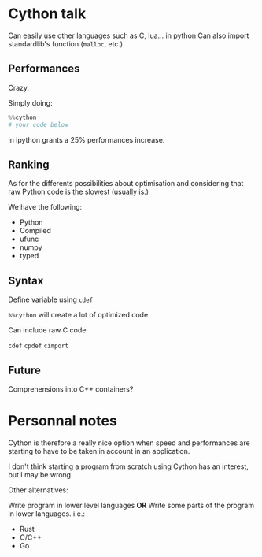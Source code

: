 # Cython talk

Can easily use other languages such as C, lua... in python
Can also import standardlib's function (`malloc`, etc.)

## Performances

Crazy.

Simply doing:
```python
%%cython
# your code below
```
 in ipython grants a 25% performances increase.


## Ranking

As for the differents possibilities about optimisation and
considering that raw Python code is the slowest (usually is.)

We have the following:

- Python
- Compiled
- ufunc
- numpy
- typed


## Syntax

Define variable using `cdef`

`%%cython` will create a lot of optimized code

Can include raw C code.

`cdef`
`cpdef`
`cimport`

## Future

Comprehensions into C++ containers?


# Personnal notes

Cython is therefore a really nice option when speed and performances are
starting to have to be taken in account in an application.

I don't think starting a program from scratch using Cython has an interest,
but I may be wrong.

Other alternatives:

Write program in lower level languages
**OR**
Write some parts of the program in lower languages.
i.e.:
- Rust
- C/C++
- Go
